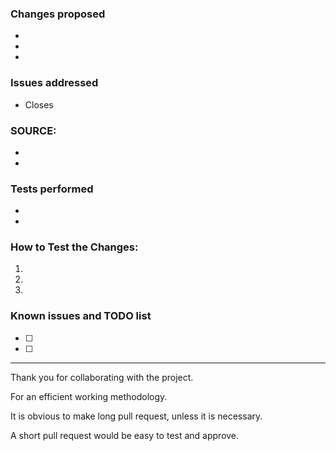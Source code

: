 <!-- First of all, THANK YOU for your contribution. -->
### Changes proposed

- 
- 
- 

### Issues addressed
<!-- If your fix has a relating issue, link it below -->

- Closes

### SOURCE:
<!-- If you can, include a source that can strengthen your claim -->

- 
- 

### Tests performed
<!-- Does it build without errors? Did you test in-game? What did you test? On which OS did you test? Describe any other tests performed -->

- 
- 

### How to Test the Changes:
<!-- Describe in a detailed step-by-step order how to test the changes -->

1. 
2. 
3. 

### Known issues and TODO list
<!-- Is there anything else left to do after this PR? -->

- [ ] 
- [ ] 

---

Thank you for collaborating with the project.

For an efficient working methodology.

It is obvious to make long pull request, unless it is necessary.

A short pull request would be easy to test and approve.
